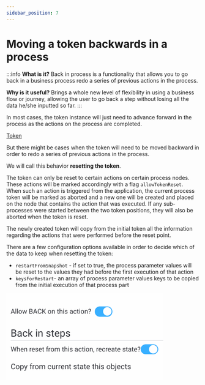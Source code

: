 ```yaml
---
sidebar_position: 7
---
```


# Moving a token backwards in a process

:::info
**What is it?** Back in process is a functionality that allows you to go back in a business process redo a series of previous actions in the process.

**Why is it useful?** Brings a whole new level of flexibility in using a business flow or journey, allowing the user to go back a step without losing all the data he/she inputted so far.
:::

In most cases, the token instance will just need to advance forward in the process as the actions on the process are completed.

[Token](../../building-blocks/token)

But there might be cases when the token will need to be moved backward in order to redo a series of previous actions in the process.

We will call this behavior **resetting the token**.

The token can only be reset to certain actions on certain process nodes. These actions will be marked accordingly with a flag `allowTokenReset`. When such an action is triggered from the application, the current process token will be marked as aborted and a new one will be created and placed on the node that contains the action that was executed. If any sub-processes were started between the two token positions, they will also be aborted when the token is reset.

The newly created token will copy from the initial token all the information regarding the actions that were performed before the reset point.

There are a few configuration options available in order to decide which of the data to keep when resetting the token:

* `restartFromSnapshot` - if set to true, the process parameter values will be reset to the values they had before the first execution of that action
* `keysForRestart`- an array of process parameter values keys to be copied from the initial execution of that process part

![](../img/pf_moving_token_bw.gif)